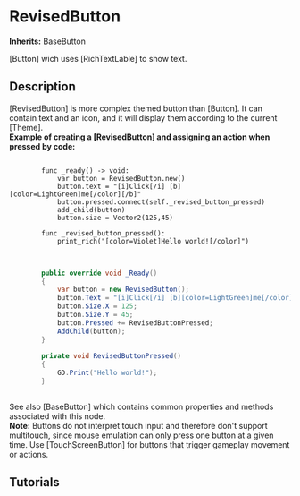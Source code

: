 # RevisedButton

**Inherits:** BaseButton
  
[Button] wich uses [RichTextLable] to show text.  

## Description 
  
[RevisedButton] is more complex themed button than [Button]. It can contain text and an icon, and it will display them according to the current [Theme].  
**Example of creating a [RevisedButton] and assigning an action when pressed by code:**  
  
```gdscript
  
		func _ready() -> void:  
		    var button = RevisedButton.new()  
		    button.text = "[i]Click[/i] [b][color=LightGreen]me[/color][/b]"  
		    button.pressed.connect(self._revised_button_pressed)  
		    add_child(button)  
		    button.size = Vector2(125,45)  
  
		func _revised_button_pressed():  
		    print_rich("[color=Violet]Hello world![/color]")  
		  
```  
```csharp
  
		public override void _Ready()  
		{  
		    var button = new RevisedButton();  
		    button.Text = "[i]Click[/i] [b][color=LightGreen]me[/color][/b]";  
		    button.Size.X = 125;  
		    button.Size.Y = 45;  
		    button.Pressed += RevisedButtonPressed;  
		    AddChild(button);  
		}  
  
		private void RevisedButtonPressed()  
		{  
		    GD.Print("Hello world!");  
		}  
		  
```  
  
See also [BaseButton] which contains common properties and methods associated with this node.  
**Note:** Buttons do not interpret touch input and therefore don't support multitouch, since mouse emulation can only press one button at a given time. Use [TouchScreenButton] for buttons that trigger gameplay movement or actions.  

## Tutorials 

	